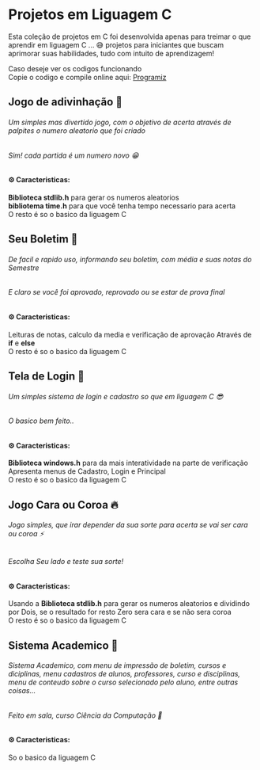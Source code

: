 # Projetos em Liguagem C
Esta coleção de projetos em C foi desenvolvida apenas para treimar o que aprendir em liguagem C ... 😅 projetos para iniciantes que buscam aprimorar suas habilidades, tudo com intuito de aprendizagem! <br>

Caso deseje ver os codigos funcionando <br>
Copie o codigo e compile online aqui: <a href="https://www.programiz.com/c-programming/online-compiler/" target="_blank">Programiz</a>

## Jogo de adivinhação 🎯
###### Um simples mas divertido jogo, com o objetivo de acerta através de palpites o numero aleatorio que foi criado
###### Sim! cada partida é um numero novo 😁

#### ⚙ Caracteristicas:
<strong>Biblioteca stdlib.h</strong> para gerar os numeros aleatorios <br>
<strong>bibliotema time.h</strong> para que você tenha tempo necessario para acerta <br>
O resto é so o basico da liguagem C

## Seu Boletim 🥵
###### De facil e rapido uso, informando seu boletim, com média e suas notas do Semestre <br>
###### E claro se você foi aprovado, reprovado ou se estar de prova final <br>

#### ⚙ Caracteristicas:
Leituras de notas, calculo da media e verificação de aprovação Através de <strong>if</strong> e <strong>else</strong> <br>
O resto é so o basico da liguagem C

## Tela de Login 📲
###### Um simples sistema de login e cadastro so que em liguagem C 😎 <br>
###### O basico bem feito..<br>

#### ⚙ Caracteristicas:
<strong>Biblioteca windows.h</strong> para da mais interatividade na parte de verificação <br>
Apresenta menus de Cadastro, Login e Principal <br>
O resto é so o basico da liguagem C

## Jogo Cara ou Coroa 🔥
###### Jogo simples, que irar depender da sua sorte para acerta se vai ser cara ou coroa ⚡ <br>
###### Escolha Seu lado e teste sua sorte!

#### ⚙ Caracteristicas:
Usando a <strong>Biblioteca stdlib.h</strong> para gerar os numeros aleatorios e dividindo por Dois, se o resultado for resto Zero sera cara e se não sera coroa <br>
O resto é so o basico da liguagem C

## Sistema Academico 🏫
###### Sistema Academico, com menu de impressão de boletim, cursos e diciplinas, menu cadastros de alunos, professores, curso e disciplinas, menu de conteudo sobre o curso selecionado pelo aluno, entre outras coisas... <br>
###### Feito em sala, curso Ciência da Computação 🎒

#### ⚙ Caracteristicas:
So o basico da liguagem C

